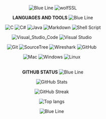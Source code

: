 <div align="center">
  
<b>&nbsp;</b>
<img src="https://via.placeholder.com/1000x2/1E90FF/1E90FF?text=" alt="Blue Line">
![wolfSSL](https://img.shields.io/badge/wolfSSL_|_Sacramento_State_University_|_Computer_Science_|_Cyber_Security-black?style=for-the-badge&logo=wolfssl&logoColor=00BFFF)
<br />

<b>&nbsp; LANGUAGES AND TOOLS</b>
<img src="https://via.placeholder.com/1000x2/1E90FF/1E90FF?text=" alt="Blue Line">

&nbsp;
![C](https://img.shields.io/badge/C-black?style=for-the-badge&logo=c&logoColor=1E90FF)
![C#](https://img.shields.io/badge/C%23-black?style=for-the-badge&logo=c-sharp&logoColor=1E90FF)
![Java](https://img.shields.io/badge/Java-black?style=for-the-badge&logo=java&logoColor=1E90FF)
![Markdown](https://img.shields.io/badge/Markdown-black?style=for-the-badge&logo=markdown&logoColor=1E90FF)
![Shell Script](https://img.shields.io/badge/Shell_Script-black?style=for-the-badge&logo=gnu-bash&logoColor=1E90FF)

![Visual_Studio_Code](https://img.shields.io/badge/Visual_Studio_Code-black?style=for-the-badge&logo=visual-studio-code&logoColor=1E90FF)
![Visual Studio](https://img.shields.io/badge/Visual_Studio-black?style=for-the-badge&logo=visual-studio&logoColor=1E90FF)

![Git](https://img.shields.io/badge/Git-black?style=for-the-badge&logo=git&logoColor=1E90FF)
![SourceTree](https://img.shields.io/badge/SourceTree-black?style=for-the-badge&logo=sourcetree&logoColor=1E90FF)
![Wireshark](https://img.shields.io/badge/Wireshark-black?style=for-the-badge&logo=wireshark&logoColor=1E90FF)
![GitHub](https://img.shields.io/badge/GitHub-black?style=for-the-badge&logo=github&logoColor=1E90FF)

![Mac](https://img.shields.io/badge/Mac-black?style=for-the-badge&logo=apple&logoColor=1E90FF)
![Windows](https://img.shields.io/badge/Windows-black?style=for-the-badge&logo=windows&logoColor=1E90FF)
![Linux](https://img.shields.io/badge/Linux-black?style=for-the-badge&logo=linux&logoColor=1E90FF)
<br />
<br />

<b>&nbsp; GITHUB STATUS</b>
<img src="https://via.placeholder.com/1000x2/1E90FF/1E90FF?text=" alt="Blue Line">

<p align="center">
  <img src="https://github-readme-stats.vercel.app/api?username=aidangarske&include_all_commits=true&show_icons=true&title_color=1E90FF&icon_color=1E90FF&text_color=FFFFFF&bg_color=000000" alt="GitHub Stats" />
</p>
<p align="center">
  <img src="https://github-readme-streak-stats.herokuapp.com/?user=aidangarske&background=000000&stroke=1E90FF&ring=1E90FF&fire=FFFFFF&currStreakNum=FFFFFF&sideNums=FFFFFF&currStreakLabel=FFFFFF&sideLabels=FFFFFF&dates=FFFFFF" alt="GitHub Streak" />
</p>
<p align="center">
  <img src="https://github-readme-stats.vercel.app/api/top-langs/?username=aidangarske&layout=compact&bg_color=000000&title_color=1E90FF&text_color=FFFFFF&icon_color=1E90FF" alt="Top langs">
</p>

<img src="https://via.placeholder.com/1000x2/1E90FF/1E90FF?text=" alt="Blue Line">
